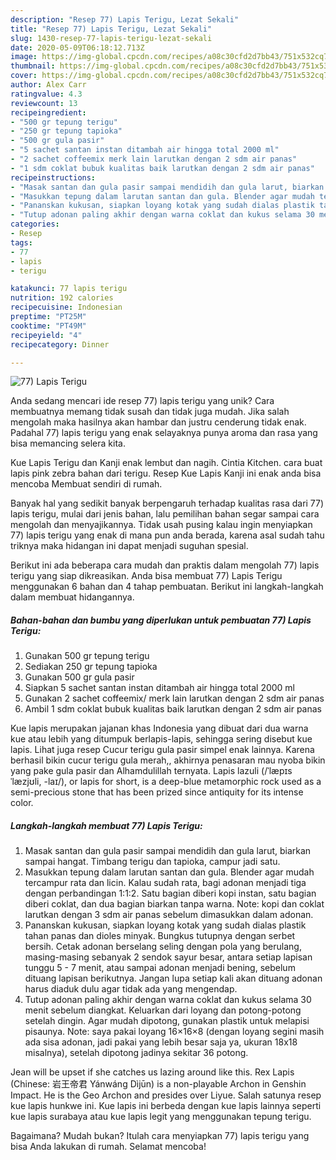 ```yaml
---
description: "Resep 77) Lapis Terigu, Lezat Sekali"
title: "Resep 77) Lapis Terigu, Lezat Sekali"
slug: 1430-resep-77-lapis-terigu-lezat-sekali
date: 2020-05-09T06:18:12.713Z
image: https://img-global.cpcdn.com/recipes/a08c30cfd2d7bb43/751x532cq70/77-lapis-terigu-foto-resep-utama.jpg
thumbnail: https://img-global.cpcdn.com/recipes/a08c30cfd2d7bb43/751x532cq70/77-lapis-terigu-foto-resep-utama.jpg
cover: https://img-global.cpcdn.com/recipes/a08c30cfd2d7bb43/751x532cq70/77-lapis-terigu-foto-resep-utama.jpg
author: Alex Carr
ratingvalue: 4.3
reviewcount: 13
recipeingredient:
- "500 gr tepung terigu"
- "250 gr tepung tapioka"
- "500 gr gula pasir"
- "5 sachet santan instan ditambah air hingga total 2000 ml"
- "2 sachet coffeemix merk lain larutkan dengan 2 sdm air panas"
- "1 sdm coklat bubuk kualitas baik larutkan dengan 2 sdm air panas"
recipeinstructions:
- "Masak santan dan gula pasir sampai mendidih dan gula larut, biarkan sampai hangat. Timbang terigu dan tapioka, campur jadi satu."
- "Masukkan tepung dalam larutan santan dan gula. Blender agar mudah tercampur rata dan licin. Kalau sudah rata, bagi adonan menjadi tiga dengan perbandingan 1:1:2. Satu bagian diberi kopi instan, satu bagian diberi coklat, dan dua bagian biarkan tanpa warna. Note: kopi dan coklat larutkan dengan 3 sdm air panas sebelum dimasukkan dalam adonan."
- "Pananskan kukusan, siapkan loyang kotak yang sudah dialas plastik tahan panas dan dioles minyak. Bungkus tutupnya dengan serbet bersih. Cetak adonan berselang seling dengan pola yang berulang, masing-masing sebanyak 2 sendok sayur besar, antara setiap lapisan tunggu 5 - 7 menit, atau sampai adonan menjadi bening, sebelum dituang lapisan berikutnya. Jangan lupa setiap kali akan dituang adonan harus diaduk dulu agar tidak ada yang mengendap."
- "Tutup adonan paling akhir dengan warna coklat dan kukus selama 30 menit sebelum diangkat. Keluarkan dari loyang dan potong-potong setelah dingin. Agar mudah dipotong, gunakan plastik untuk melapisi pisaunya. Note: saya pakai loyang 16×16×8 (dengan loyang segini masih ada sisa adonan, jadi pakai yang lebih besar saja ya, ukuran 18x18 misalnya), setelah dipotong jadinya sekitar 36 potong."
categories:
- Resep
tags:
- 77
- lapis
- terigu

katakunci: 77 lapis terigu 
nutrition: 192 calories
recipecuisine: Indonesian
preptime: "PT25M"
cooktime: "PT49M"
recipeyield: "4"
recipecategory: Dinner

---
```



![77) Lapis Terigu](https://img-global.cpcdn.com/recipes/a08c30cfd2d7bb43/751x532cq70/77-lapis-terigu-foto-resep-utama.jpg)

Anda sedang mencari ide resep 77) lapis terigu yang unik? Cara membuatnya memang tidak susah dan tidak juga mudah. Jika salah mengolah maka hasilnya akan hambar dan justru cenderung tidak enak. Padahal 77) lapis terigu yang enak selayaknya punya aroma dan rasa yang bisa memancing selera kita.

Kue Lapis Terigu dan Kanji enak lembut dan nagih. Cintia Kitchen. cara buat lapis pink zebra bahan dari terigu. Resep Kue Lapis Kanji ini enak anda bisa mencoba Membuat sendiri di rumah.

Banyak hal yang sedikit banyak berpengaruh terhadap kualitas rasa dari 77) lapis terigu, mulai dari jenis bahan, lalu pemilihan bahan segar sampai cara mengolah dan menyajikannya. Tidak usah pusing kalau ingin menyiapkan 77) lapis terigu yang enak di mana pun anda berada, karena asal sudah tahu triknya maka hidangan ini dapat menjadi suguhan spesial.


Berikut ini ada beberapa cara mudah dan praktis dalam mengolah 77) lapis terigu yang siap dikreasikan. Anda bisa membuat 77) Lapis Terigu menggunakan 6 bahan dan 4 tahap pembuatan. Berikut ini langkah-langkah dalam membuat hidangannya.

<!--inarticleads1-->

##### Bahan-bahan dan bumbu yang diperlukan untuk pembuatan 77) Lapis Terigu:

1. Gunakan 500 gr tepung terigu
1. Sediakan 250 gr tepung tapioka
1. Gunakan 500 gr gula pasir
1. Siapkan 5 sachet santan instan ditambah air hingga total 2000 ml
1. Gunakan 2 sachet coffeemix/ merk lain larutkan dengan 2 sdm air panas
1. Ambil 1 sdm coklat bubuk kualitas baik larutkan dengan 2 sdm air panas


Kue lapis merupakan jajanan khas Indonesia yang dibuat dari dua warna kue atau lebih yang ditumpuk berlapis-lapis, sehingga sering disebut kue lapis. Lihat juga resep Cucur terigu gula pasir simpel enak lainnya. Karena berhasil bikin cucur terigu gula merah,, akhirnya penasaran mau nyoba bikin yang pake gula pasir dan Alhamdulillah ternyata. Lapis lazuli (/ˈlæpɪs ˈlæzjʊli, -laɪ/), or lapis for short, is a deep-blue metamorphic rock used as a semi-precious stone that has been prized since antiquity for its intense color. 

<!--inarticleads2-->

##### Langkah-langkah membuat 77) Lapis Terigu:

1. Masak santan dan gula pasir sampai mendidih dan gula larut, biarkan sampai hangat. Timbang terigu dan tapioka, campur jadi satu.
1. Masukkan tepung dalam larutan santan dan gula. Blender agar mudah tercampur rata dan licin. Kalau sudah rata, bagi adonan menjadi tiga dengan perbandingan 1:1:2. Satu bagian diberi kopi instan, satu bagian diberi coklat, dan dua bagian biarkan tanpa warna. Note: kopi dan coklat larutkan dengan 3 sdm air panas sebelum dimasukkan dalam adonan.
1. Pananskan kukusan, siapkan loyang kotak yang sudah dialas plastik tahan panas dan dioles minyak. Bungkus tutupnya dengan serbet bersih. Cetak adonan berselang seling dengan pola yang berulang, masing-masing sebanyak 2 sendok sayur besar, antara setiap lapisan tunggu 5 - 7 menit, atau sampai adonan menjadi bening, sebelum dituang lapisan berikutnya. Jangan lupa setiap kali akan dituang adonan harus diaduk dulu agar tidak ada yang mengendap.
1. Tutup adonan paling akhir dengan warna coklat dan kukus selama 30 menit sebelum diangkat. Keluarkan dari loyang dan potong-potong setelah dingin. Agar mudah dipotong, gunakan plastik untuk melapisi pisaunya. Note: saya pakai loyang 16×16×8 (dengan loyang segini masih ada sisa adonan, jadi pakai yang lebih besar saja ya, ukuran 18x18 misalnya), setelah dipotong jadinya sekitar 36 potong.


Jean will be upset if she catches us lazing around like this. Rex Lapis (Chinese: 岩王帝君 Yánwáng Dìjūn) is a non-playable Archon in Genshin Impact. He is the Geo Archon and presides over Liyue. Salah satunya resep kue lapis hunkwe ini. Kue lapis ini berbeda dengan kue lapis lainnya seperti kue lapis surabaya atau kue lapis legit yang menggunakan tepung terigu. 

Bagaimana? Mudah bukan? Itulah cara menyiapkan 77) lapis terigu yang bisa Anda lakukan di rumah. Selamat mencoba!
